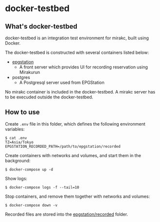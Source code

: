 # docker-testbed

## What's docker-testbed

docker-testbed is an integration test environment for mirakc, built using
Docker.

The docker-testbed is constructed with several containers listed below:

* [epgstation]
  * A front server which provides UI for recording reservation using Mirakurun
* postgres
  * A Postgresql server used from EPGStation

No mirakc container is included in the docker-testbed.  A mirakc server has to
be execuded outside the docker-testbed.

## How to use

Create `.env` file in this folder, which defines the following environment
variables:

```console
$ cat .env
TZ=Asia/Tokyo
EPGSTATION_RECORDED_PATH=/path/to/epgstation/recorded
```

Create containers with networks and volumes, and start them in the background:

```console
$ docker-compose up -d
```

Show logs:

```console
$ docker-compose logs -f --tail=10
```

Stop containers, and remove them together with networks and volumes:

```console
$ docker-compose down -v
```

Recorded files are stored into the [epgstation/recorded](./epgstation/recorded)
folder.

[epgstation]: https://github.com/l3tnun/EPGStation
